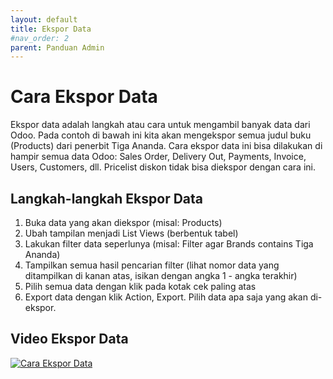 ```yaml
---
layout: default
title: Ekspor Data
#nav_order: 2
parent: Panduan Admin
---
```


# Cara Ekspor Data

Ekspor data adalah langkah atau cara untuk mengambil banyak data dari Odoo. Pada contoh di bawah ini kita akan mengekspor semua judul buku (Products) dari penerbit Tiga Ananda. Cara ekspor data ini bisa dilakukan di hampir semua data Odoo: Sales Order, Delivery Out, Payments, Invoice, Users, Customers, dll. Pricelist diskon tidak bisa diekspor dengan cara ini.

## Langkah-langkah Ekspor Data
1. Buka data yang akan diekspor (misal: Products)
2. Ubah tampilan menjadi List Views (berbentuk tabel)
3. Lakukan filter data seperlunya (misal: Filter agar Brands contains Tiga Ananda)
4. Tampilkan semua hasil pencarian filter (lihat nomor data yang ditampilkan di kanan atas, isikan dengan angka 1 - angka terakhir)
5. Pilih semua data dengan klik pada kotak cek paling atas
6. Export data dengan klik Action, Export. Pilih data apa saja yang akan di-ekspor.

## Video Ekspor Data

[![Cara Ekspor Data](https://img.youtube.com/vi/qb7gWJJHtMM/0.jpg)](https://www.youtube.com/watch?v=qb7gWJJHtMM)

